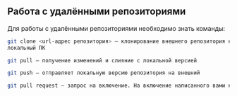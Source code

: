 ## Работа с удалёнными репозиториями

Для работы с удалёнными репозиториями необходимо знать команды:

``` sh
git clone <url-адрес репозитория> – клонирование внешнего репозитория на
локальный ПК 
```

``` sh
git pull – получение изменений и слияние с локальной версией
```

``` sh
git push – отправляет локальную версию репозитория на внешний
```

``` sh
git pull request — запрос на включение. На включение написанного вами кода в чужой репозиторий.
```